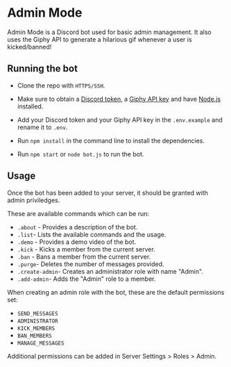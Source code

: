 # Admin Mode

Admin Mode is a Discord bot used for basic admin management. It also uses the Giphy API to generate a hilarious gif whenever a user is kicked/banned!

## Running the bot

- Clone the repo with `HTTPS/SSH`.

- Make sure to obtain a [Discord token](https://discord.com/developers/applications/), a [Giphy API key](https://developers.giphy.com/dashboard/) and have [Node.js](https://nodejs.org/) installed.

- Add your Discord token and your Giphy API key in the `.env.example` and rename it to `.env`.

- Run `npm install` in the command line to install the dependencies.

- Run `npm start` or `node bot.js` to run the bot.

## Usage

Once the bot has been added to your server, it should be granted with admin priviledges.

These are available commands which can be run:
- `.about` - Provides a description of the bot.
- `.list`- Lists the available commands and the usage.
- `.demo` - Provides a demo video of the bot.
- `.kick` - Kicks a member from the current server.
- `.ban` - Bans a member from the current server.
- `.purge`- Deletes the number of messages provided.
- `.create-admin`- Creates an administrator role with name "Admin".
- `.add-admin`- Adds the "Admin" role to a member.

When creating an admin role with the bot, these are the default permissions set:
- `SEND_MESSAGES`
- `ADMINISTRATOR`
- `KICK_MEMBERS`
- `BAN_MEMBERS`
- `MANAGE_MESSAGES`

Additional permissions can be added in Server Settings > Roles > Admin.